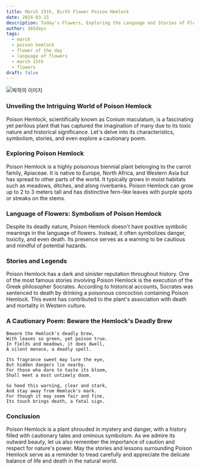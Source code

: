```yaml
---
title: March 15th, Birth Flower Poison Hemlock
date: 2024-03-15
description: Today's Flowers, Exploring the Language and Stories of Flowers Poison Hemlock
author: 365days
tags:
  - march
  - poison hemlock
  - flower of the day
  - language of flowers
  - march 15th
  - flowers
draft: false
---
```


![박하의 이미지](https://cdn.pixabay.com/photo/2019/09/18/18/18/peppermint-4487398_1280.jpg#center)

### Unveiling the Intriguing World of Poison Hemlock

Poison Hemlock, scientifically known as Conium maculatum, is a fascinating yet perilous plant that has captured the imagination of many due to its toxic nature and historical significance. Let's delve into its characteristics, symbolism, stories, and even explore a cautionary poem.

### Exploring Poison Hemlock

Poison Hemlock is a highly poisonous biennial plant belonging to the carrot family, Apiaceae. It is native to Europe, North Africa, and Western Asia but has spread to other parts of the world. It typically grows in moist habitats such as meadows, ditches, and along riverbanks. Poison Hemlock can grow up to 2 to 3 meters tall and has distinctive fern-like leaves with purple spots or streaks on the stems.

### Language of Flowers: Symbolism of Poison Hemlock

Despite its deadly nature, Poison Hemlock doesn't have positive symbolic meanings in the language of flowers. Instead, it often symbolizes danger, toxicity, and even death. Its presence serves as a warning to be cautious and mindful of potential hazards.

### Stories and Legends

Poison Hemlock has a dark and sinister reputation throughout history. One of the most famous stories involving Poison Hemlock is the execution of the Greek philosopher Socrates. According to historical accounts, Socrates was sentenced to death by drinking a poisonous concoction containing Poison Hemlock. This event has contributed to the plant's association with death and mortality in Western culture.

### A Cautionary Poem: Beware the Hemlock's Deadly Brew

	Beware the Hemlock's deadly brew,
	With leaves so green, yet poison true.
	In fields and meadows, it does dwell,
	A silent menace, a deadly spell.
	
	Its fragrance sweet may lure the eye,
	But hidden dangers lie nearby.
	For those who dare to taste its bloom,
	Shall meet a most untimely doom.
	
	So heed this warning, clear and stark,
	And stay away from Hemlock's mark.
	For though it may seem fair and fine,
	Its touch brings death, a fatal sign.

### Conclusion

Poison Hemlock is a plant shrouded in mystery and danger, with a history filled with cautionary tales and ominous symbolism. As we admire its outward beauty, let us also remember the importance of caution and respect for nature's power. May the stories and lessons surrounding Poison Hemlock serve as a reminder to tread carefully and appreciate the delicate balance of life and death in the natural world.
